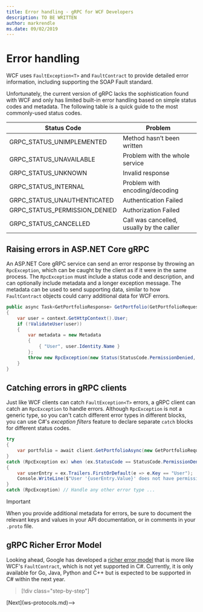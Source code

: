 ```yaml
---
title: Error handling - gRPC for WCF Developers
description: TO BE WRITTEN
author: markrendle
ms.date: 09/02/2019
---
```


# Error handling

WCF uses `FaultException<T>` and `FaultContract` to provide detailed error information, including supporting the SOAP Fault standard.

Unfortunately, the current version of gRPC lacks the sophistication found with WCF and only has limited built-in error handling based on simple status codes and metadata. The following table is a quick guide to the most commonly-used status codes.

| Status Code | Problem |
| ----------- | ------- |
| GRPC_STATUS_UNIMPLEMENTED | Method hasn’t been written |
| GRPC_STATUS_UNAVAILABLE | Problem with the whole service |
| GRPC_STATUS_UNKNOWN | Invalid response |
| GRPC_STATUS_INTERNAL | Problem with encoding/decoding |
| GRPC_STATUS_UNAUTHENTICATED | Authentication Failed |
| GRPC_STATUS_PERMISSION_DENIED | Authorization Failed |
| GRPC_STATUS_CANCELLED | Call was cancelled, usually by the caller |

## Raising errors in ASP.NET Core gRPC

An ASP.NET Core gRPC service can send an error response by throwing an `RpcException`, which can be caught by the client as if it were in the same process. The `RpcException` must include a status code and description, and can optionally include metadata and a longer exception message. The metadata can be used to send supporting data, similar to how `FaultContract` objects could carry additional data for WCF errors.

```csharp
public async Task<GetPortfolioResponse> GetPortfolio(GetPortfolioRequest request, ServerCallContext context)
{
    var user = context.GetHttpContext().User;
    if (!ValidateUser(user))
    {
        var metadata = new Metadata
        {
            { "User", user.Identity.Name }
        };
        throw new RpcException(new Status(StatusCode.PermissionDenied, "Permission denied"), metadata);
    }
}
```

## Catching errors in gRPC clients

Just like WCF clients can catch `FaultException<T>` errors, a gRPC client can catch an `RpcException` to handle errors. Although `RpcException` is not a generic type, so you can't catch different error types in different blocks, you can use C#'s *exception filters* feature to declare separate `catch` blocks for different status codes.

```csharp
try
{
    var portfolio = await client.GetPortfolioAsync(new GetPortfolioRequest { Id = id });
}
catch (RpcException ex) when (ex.StatusCode == StatusCode.PermissionDenied)
{
    var userEntry = ex.Trailers.FirstOrDefault(e => e.Key == "User");
    Console.WriteLine($"User '{userEntry.Value}' does not have permission to view this portfolio.");
}
catch (RpcException) // Handle any other error type ...
```

> [!IMPORTANT]
> When you provide additional metadata for errors, be sure to document the relevant keys and values in your API documentation, or in comments in your `.proto` file.

## gRPC Richer Error Model

Looking ahead, Google has developed a [richer error model](https://cloud.google.com/apis/design/errors#error_model) that is more like WCF's `FaultContract`, which is not yet supported in C#. Currently, it is only available for Go, Java, Python and C++ but is expected to be supported in C# within the next year.

>[!div class="step-by-step"]
<!-->[Next](ws-protocols.md)-->
